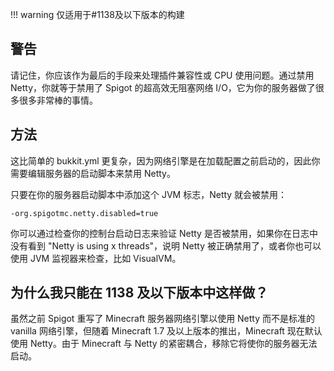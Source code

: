 !!! warning
    仅适用于#1138及以下版本的构建

## 警告

请记住，你应该作为最后的手段来处理插件兼容性或 CPU 使用问题。通过禁用 Netty，你就等于禁用了 Spigot 的超高效无阻塞网络 I/O，它为你的服务器做了很多很多非常棒的事情。

## 方法

这比简单的 bukkit.yml 更复杂，因为网络引擎是在加载配置之前启动的，因此你需要编辑服务器的启动脚本来禁用 Netty。

只要在你的服务器启动脚本中添加这个 JVM 标志，Netty 就会被禁用：

```
-org.spigotmc.netty.disabled=true
```

你可以通过检查你的控制台启动日志来验证 Netty 是否被禁用，如果你在日志中没有看到 "Netty is using x threads"，说明 Netty 被正确禁用了，或者你也可以使用 JVM 监视器来检查，比如 VisualVM。

## 为什么我只能在 1138 及以下版本中这样做？

虽然之前 Spigot 重写了 Minecraft 服务器网络引擎以使用 Netty 而不是标准的 vanilla 网络引擎，但随着 Minecraft 1.7 及以上版本的推出，Minecraft 现在默认使用 Netty。由于 Minecraft 与 Netty 的紧密耦合，移除它将使你的服务器无法启动。
